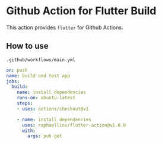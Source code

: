# Github Action for Flutter Build

This action provides `flutter` for Github Actions.

## How to use


`.github/workflows/main.yml`
```yml
on: push
name: build and test app
jobs:
  build:
    name: install dependencies
    runs-on: ubuntu-latest
    steps:
    - uses: actions/checkout@v1

    - name: install dependencies
      uses: raphaellins/flutter-action@v1.0.0
      with:
        args: pub get
```

